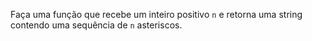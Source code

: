 Faça uma função que recebe um inteiro positivo `n` e retorna uma string contendo uma sequência de `n` asteriscos.